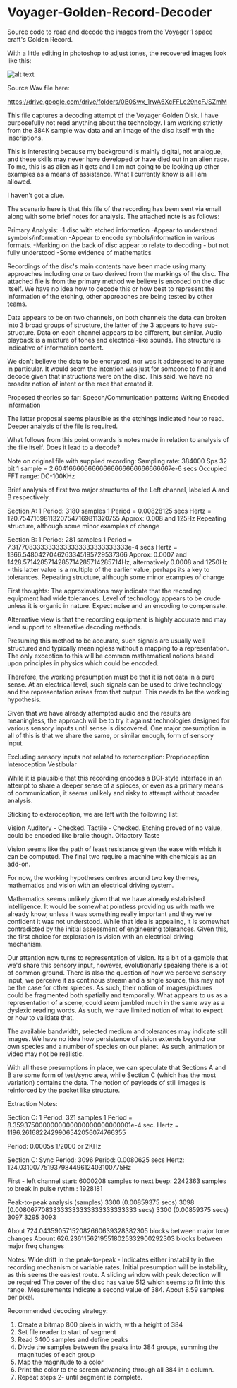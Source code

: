 # Voyager-Golden-Record-Decoder
Source code to read and decode the images from the Voyager 1 space craft's Golden Record.

With a little editing in photoshop to adjust tones, the recovered images look like this:

![alt text](https://i.imgur.com/Z5qRYMb.jpg)


Source Wav file here:

https://drive.google.com/drive/folders/0B0Swx_1rwA6XcFFLc29ncFJSZmM

This file captures a decoding attempt of the Voyager Golden Disk.  I have purposefully not read anything about the technology.  I am working strictly from the 384K sample wav data and an image of the disc itself with the inscriptions.

This is interesting because my background is mainly digital, not analogue, and these skills may never have developed or have died out in an alien race.  To me, this is as alien as it gets and I am not going to be looking up other examples as a means of assistance.  What I currently know is all I am allowed.

I haven't got a clue.

The scenario here is that this file of the recording has been sent via email along with some brief notes for analysis.  The attached note is as follows:


Primary Analysis:
-1 disc with etched information
-Appear to understand symbols/information
-Appear to encode symbols/information in various formats.
-Marking on the back of disc appear to relate to decoding - but not fully understood
-Some evidence of mathematics

Recordings of the disc's main contents have been made using many approaches including one or two derived from the markings of the disc.  The attached file is from the primary method we believe is encoded on the disc itself.  We have no idea how to decode this or how best to represent the information of the etching, other approaches are being tested by other teams. 

Data appears to be on two channels, on both channels the data can broken into 3 broad groups of structure, the latter of the 3 appears to have sub-structure. Data on each channel appears to be different, but similar.  Audio playback is a mixture of tones and electrical-like sounds.  The structure is indicative of information content.

We don't believe the data to be encrypted, nor was it addressed to anyone in particular.  It would seem the intention was just for someone to find it and decode given that instructions were on the disc.  This said, we have no broader notion of intent or the race that created it.   

Proposed theories so far:
Speech/Communication patterns
Writing
Encoded information

The latter proposal seems plausible as the etchings indicated how to read.  Deeper analysis of the file is required.





What follows from this point onwards is notes made in relation to analysis of the file itself.  Does it lead to a decode?

Note on original file with supplied recording:
Sampling rate: 384000 Sps
32 bit
1 sample = 2.6041666666666666666666666666667e-6 secs
Occupied FFT range: DC-100KHz

Brief analysis of first two major structures of the Left channel, labeled A and B respectively.

Section A:
1 Period: 3180 samples
1 Period = 0.00828125 secs
Hertz = 120.75471698113207547169811320755
Approx: 0.008 and 125Hz
Repeating structure, although some minor examples of change


Section B:
1 Period: 281 samples
1 Period = 7.3177083333333333333333333333333e-4 secs
Hertz = 1366.5480427046263345195729537366
Approx: 0.0007 and 1428.5714285714285714285714285714Hz, alternatively 0.0008 and 1250Hz - this latter value is a multiple of the earlier value, perhaps its a key to tolerances.
Repeating structure, although some minor examples of change


First thoughts:
The approximations may indicate that the recording equipment had wide tolerances.
Level of technology appears to be crude unless it is organic in nature.
Expect noise and an encoding to compensate.

Alternative view is that the recording equipment is highly accurate and may lend support to alternative decoding methods.

Presuming this method to be accurate, such signals are usually well structured and typically meaningless without a mapping to a representation. The only exception to this will be common mathematical notions based upon principles in physics which could be encoded.

Therefore, the working presumption must be that it is not data in a pure sense. At an electrical level, such signals can be used to drive technology and the representation arises from that output.  This needs to be the working hypothesis.

Given that we have already attempted audio and the results are meaningless, the approach will be to try it against technologies designed for various sensory inputs until sense is discovered.  One major presumption in all of this is that we share the same, or similar enough, form of sensory input.

Excluding sensory inputs not related to exteroception:
Proprioception
Interoception
Vestibular

While it is plausible that this recording encodes a BCI-style interface in an attempt to share a deeper sense of a spieces, or even as a primary means of communication, it seems unlikely and risky to attempt without broader analysis.

Sticking to exteroception, we are left with the following list:

Vision
Auditory - Checked. 
Tactile - Checked.  Etching proved of no value, could be encoded like braile though.
Olfactory
Taste

Vision seems like the path of least resistance given the ease with which it can be computed.  The final two require a machine with chemicals as an add-on. 

For now, the working hypotheses centres around two key themes, mathematics and vision with an electrical driving system.  

Mathematics seems unlikely given that we have already established intelligence.  It would be somewhat pointless providing us with math we already know, unless it was something really important and they we're confident it was not understood.  While that idea is appealing, it is somewhat contradicted by the initial assessment of engineering tolerances.  Given this, the first choice for exploration is vision with an electrical driving mechanism.

Our attention now turns to representation of vision.  Its a bit of a gamble that we'd share this sensory input, however, evolutionarly speaking there is a lot of common ground. There is also the question of how we perceive sensory input, we perceive it as continous stream and a single source, this may not be the case for other spieces.  As such, their notion of images/pictures could be fragmented both spatially and temporally.  What appears to us as a representation of a scene, could seem jumbled much in the same way as a dyslexic reading words.  As such, we have limited notion of what to expect or how to validate that.

The available bandwidth, selected medium and tolerances may indicate still images.  We have no idea how persistence of vision extends beyond our own species and a number of species on our planet.  As such, animation or video may not be realistic.

With all these presumptions in place, we can speculate that Sections A and B are some form of test/sync area, while Section C (which has the most variation) contains the data.  The notion of payloads of still images is reinforced by the packet like structure.


Extraction Notes:

Section C:
1 Period: 321 samples
1 Period = 8.3593750000000000000000000000001e-4 sec.
Hertz = 1196.2616822429906542056074766355

Period: 0.0005s
1/2000 or 2KHz


Section C: Sync
Period: 3096
Period: 0.0080625 secs
Hertz: 124.03100775193798449612403100775Hz



First - left channel
start: 6000208
samples to next beep: 2242363
samples to break in pulse rythm : 1928181

Peak-to-peak analysis (samples)
3300 (0.00859375 secs)
3098  (0.00806770833333333333333333333333 secs)
3300 (0.00859375 secs)
3097
3295
3093

About 724.04359057152082660639328382305 blocks between major tone changes
Abount 626.23611562195518025332900292303 blocks between major freq changes

Notes:
Wide drift in the peak-to-peak - Indicates either instability in the recording mechanism or variable rates.
Initial presumption will be instability, as this seems the easiest route.
A sliding window with peak detection will be required
The cover of the disc has value 512 which seems to fit into this range. Measurements indicate a second value of 384.
About 8.59 samples per pixel.

Recommended decoding strategy:
1. Create a bitmap 800 pixels in width, with a height of 384
2. Set file reader to start of segment
3. Read 3400 samples and define peaks
4. Divde the samples between the peaks into 384 groups, summing the magnitudes of each group
5. Map the magnitude to a color
6. Print the color to the screen advancing through all 384 in a column. 
7. Repeat steps 2- until segment is complete.

